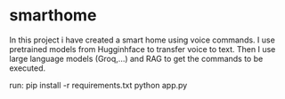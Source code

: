 # smarthome
In this project i have created a smart home using voice commands.
I use pretrained models from Hugginhface to transfer voice to text. Then I use large language models (Groq,...) and RAG to get the commands to be executed.

run: 
pip install -r requirements.txt
python app.py  
